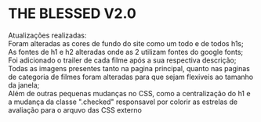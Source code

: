 # THE BLESSED V2.0

Atualizações realizadas:               
Foram alteradas as cores de fundo do site como um todo e de todos h1s;         
As fontes de h1 e h2 alteradas onde as 2 utilizam fontes do google fonts;       
Foi adicionado o trailer de cada filme após a sua respectiva descrição;            
Todas as imagens presentes tanto na pagina principal, quanto nas paginas de categoria de filmes foram alteradas para que sejam flexiveis ao tamanho da janela;        
Além de outras pequenas mudanças no CSS, como a centralização do h1 e  a mudança da classe ".checked" responsavel por colorir as estrelas de avaliação para o arquvo das CSS externo 

